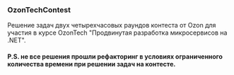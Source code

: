 ### OzonTechContest
   Решение задач двух четырехчасовых раундов контеста от Ozon для участия в курсе OzonTech "Продвинутая разработка микросервисов на .NET".

#### P.S. не все решения прошли рефакторинг в условиях ограниченного количества времени при решении задач на контесте.
